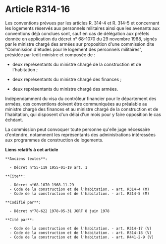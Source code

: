 # Article R314-16

Les conventions prévues par les articles R. 314-4 et R. 314-5 et concernant les logements réservés aux personnels militaires
ainsi que les avenants aux conventions déjà conclues sont, sauf en cas de délégation aux préfets donnée en application du
décret n° 68-1070 du 29 novembre 1968, signés par le ministre chargé des armées sur proposition d'une commission dite
"Commission d'études pour le logement des personnels militaires", présidée par ledit ministre et composée de :

- deux représentants du ministre chargé de la construction et de l'habitation ;

- deux représentants du ministre chargé des finances ;

- deux représentants du ministre chargé des armées.

Indépendamment du visa du contrôleur financier pour le département des armées, ces conventions doivent être communiquées au
préalable au ministre chargé des finances et au ministre chargé de la construction et de l'habitation, qui disposent d'un
délai d'un mois pour y faire opposition le cas échéant.

La commission peut convoquer toute personne qu'elle juge nécessaire d'entendre, notamment les représentants des
administrations intéressées aux programmes de construction de logements.

**Liens relatifs à cet article**

	**Anciens textes**:

	  - Décret n°55-119 1955-01-19 art. 1

	**Cite**:

	  - Décret n°68-1070 1968-11-29
	  - Code de la construction et de l'habitation. - art. R314-4 (M)
	  - Code de la construction et de l'habitation. - art. R314-5 (M)

	**Codifié par**:

	  - Décret n°78-622 1978-05-31 JORF 8 juin 1978

	**Cité par**:

	  - Code de la construction et de l'habitation. - art. R314-17 (V)
	  - Code de la construction et de l'habitation. - art. R314-18 (V)
	  - Code de la construction et de l'habitation. - art. R441-2-9 (V)
